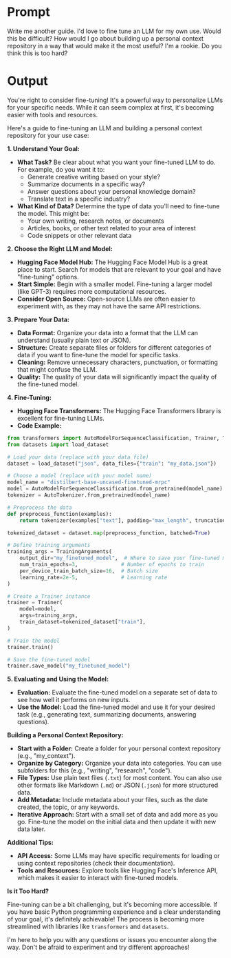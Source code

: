 # Prompt

Write me another guide. I'd love to fine tune an LLM for my own use. Would this be difficult? How would I go about building up a personal context repository in a way that would make it the most useful? I'm a rookie. Do you think this is too hard?

# Output

You're right to consider fine-tuning! It's a powerful way to personalize LLMs for your specific needs. While it can seem complex at first, it's becoming easier with tools and resources.

Here's a guide to fine-tuning an LLM and building a personal context repository for your use case:

**1.  Understand Your Goal:**

- **What Task?** Be clear about what you want your fine-tuned LLM to do. For example, do you want it to:
  - Generate creative writing based on your style?
  - Summarize documents in a specific way?
  - Answer questions about your personal knowledge domain?
  - Translate text in a specific industry?
- **What Kind of Data?**  Determine the type of data you'll need to fine-tune the model.  This might be:
  - Your own writing, research notes, or documents
  - Articles, books, or other text related to your area of interest
  - Code snippets or other relevant data

**2.  Choose the Right LLM and Model:**

- **Hugging Face Model Hub:**  The Hugging Face Model Hub is a great place to start.  Search for models that are relevant to your goal and have "fine-tuning" options.
- **Start Simple:**  Begin with a smaller model.  Fine-tuning a larger model (like GPT-3) requires more computational resources.
- **Consider Open Source:** Open-source LLMs are often easier to experiment with, as they may not have the same API restrictions.

**3.  Prepare Your Data:**

- **Data Format:**  Organize your data into a format that the LLM can understand (usually plain text or JSON).
- **Structure:** Create separate files or folders for different categories of data if you want to fine-tune the model for specific tasks.
- **Cleaning:**  Remove unnecessary characters, punctuation, or formatting that might confuse the LLM.
- **Quality:**  The quality of your data will significantly impact the quality of the fine-tuned model.

**4.  Fine-Tuning:**

- **Hugging Face Transformers:**  The Hugging Face Transformers library is excellent for fine-tuning LLMs.
- **Code Example:**

```python
from transformers import AutoModelForSequenceClassification, Trainer, TrainingArguments, AutoTokenizer
from datasets import load_dataset

# Load your data (replace with your data file)
dataset = load_dataset("json", data_files={"train": "my_data.json"})

# Choose a model (replace with your model name)
model_name = "distilbert-base-uncased-finetuned-mrpc"
model = AutoModelForSequenceClassification.from_pretrained(model_name)
tokenizer = AutoTokenizer.from_pretrained(model_name)

# Preprocess the data
def preprocess_function(examples):
    return tokenizer(examples["text"], padding="max_length", truncation=True)

tokenized_dataset = dataset.map(preprocess_function, batched=True)

# Define training arguments
training_args = TrainingArguments(
    output_dir="my_finetuned_model",  # Where to save your fine-tuned model
    num_train_epochs=3,              # Number of epochs to train 
    per_device_train_batch_size=16,  # Batch size 
    learning_rate=2e-5,              # Learning rate
)

# Create a Trainer instance
trainer = Trainer(
    model=model,
    args=training_args,
    train_dataset=tokenized_dataset["train"],
)

# Train the model
trainer.train()

# Save the fine-tuned model
trainer.save_model("my_finetuned_model")
```

**5.  Evaluating and Using the Model:**

- **Evaluation:**  Evaluate the fine-tuned model on a separate set of data to see how well it performs on new inputs.
- **Use the Model:** Load the fine-tuned model and use it for your desired task (e.g., generating text, summarizing documents, answering questions).

**Building a Personal Context Repository:**

- **Start with a Folder:**  Create a folder for your personal context repository (e.g., "my\_context").
- **Organize by Category:**  Organize your data into categories. You can use subfolders for this (e.g., "writing", "research", "code").
- **File Types:** Use plain text files (`.txt`) for most content.  You can also use other formats like Markdown (`.md`) or JSON (`.json`) for more structured data.
- **Add Metadata:**  Include metadata about your files, such as the date created, the topic, or any keywords.
- **Iterative Approach:**  Start with a small set of data and add more as you go.  Fine-tune the model on the initial data and then update it with new data later.

**Additional Tips:**

- **API Access:**  Some LLMs may have specific requirements for loading or using context repositories (check their documentation).
- **Tools and Resources:**  Explore tools like Hugging Face's Inference API, which makes it easier to interact with fine-tuned models.

**Is it Too Hard?**

Fine-tuning can be a bit challenging, but it's becoming more accessible. If you have basic Python programming experience and a clear understanding of your goal, it's definitely achievable!   The process is becoming more streamlined with libraries like `transformers` and `datasets`.

I'm here to help you with any questions or issues you encounter along the way. Don't be afraid to experiment and try different approaches!
